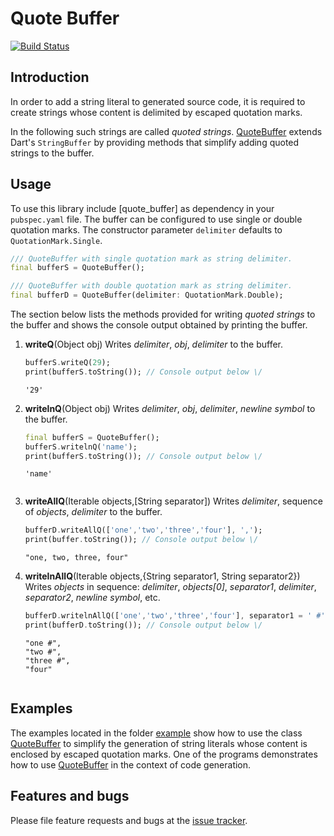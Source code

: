 # Quote Buffer
[![Build Status](https://travis-ci.com/simphotonics/quote_buffer.svg?branch=master)](https://travis-ci.com/simphotonics/quote_buffer)

## Introduction

In order to add a string literal to generated source code, it is required
to create strings whose content is delimited by escaped quotation marks.

In the following such strings are called *quoted strings*. [QuoteBuffer]
extends Dart's `StringBuffer` by providing methods that simplify
adding quoted strings to the buffer.

## Usage

To use this library include [quote_buffer] as dependency in your `pubspec.yaml` file. The buffer can be configured to use single or double quotation marks. The constructor parameter `delimiter` defaults
to `QuotationMark.Single`.
```Dart
/// QuoteBuffer with single quotation mark as string delimiter.
final bufferS = QuoteBuffer();

/// QuoteBuffer with double quotation mark as string delimiter.
final bufferD = QuoteBuffer(delimiter: QuotationMark.Double);
```

The section below lists the methods provided for writing *quoted strings* to the buffer and shows the console output obtained by printing the buffer.
1. **writeQ**(Object obj)
  Writes *delimiter*, *obj*, *delimiter* to the buffer.
    ```Dart
    bufferS.writeQ(29);
    print(bufferS.toString()); // Console output below \/
    ```
    ```Console
    '29'
    ```
2. **writelnQ**(Object obj)
  Writes *delimiter*, *obj*, *delimiter*, *newline symbol* to the buffer.
    ```Dart
    final bufferS = QuoteBuffer();
    bufferS.writelnQ('name');
    print(bufferS.toString()); // Console output below \/
    ```
    ```Console
    'name'


    ```
3. **writeAllQ**(Iterable objects,[String separator])
  Writes *delimiter*, sequence of *objects*, *delimiter* to the buffer.
    ```Dart
    bufferD.writeAllQ(['one','two','three','four'], ',');
    print(buffer.toString()); // Console output below \/
    ```
    ```Console
    "one, two, three, four"
    ```
4. **writelnAllQ**(Iterable objects,{String separator1, String separator2})
  Writes *objects* in sequence: *delimiter*, *objects[0]*, *separator1*, *delimiter*, *separator2*, *newline symbol*, etc.
    ```Dart
    bufferD.writelnAllQ(['one','two','three','four'], separator1 = ' #',   separator2 = ',');
    print(bufferD.toString()); // Console output below \/
    ```
    ```Console
    "one #",
    "two #",
    "three #",
    "four"


    ```

## Examples

The examples located in the folder [example] show how to use the class [QuoteBuffer] to simplify the generation of string literals whose content is enclosed by escaped quotation marks. One of the programs demonstrates how to use [QuoteBuffer] in the context of code generation.

## Features and bugs

Please file feature requests and bugs at the [issue tracker].

[issue tracker]: https://github.com/simphotonics/quote_buffer/issues
[code_builder]: https://pub.dev/packages/code_builder
[example]: example
[QuoteBuffer]: https://pub.dev/packages/quote_buffer